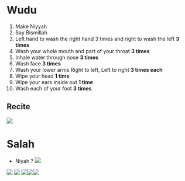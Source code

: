 
# Wudu
1. Make Niyyah 
2. Say Bismillah
3. Left hand to wash the right hand 3 times and right to wash the left **3 times**
4. Wash your whole mouth and part of your throat **3 times**
5. Inhale water through nose **3 times**
6. Wash face **3 times**
7. Wash your lower arms Right to left, Left to right **3 times each**
8. Wipe your head **1 time**
9. Wipe your ears inside out **1 time**
10. Wash each of your foot **3 times**

## Recite 
![](private/Religious%20Log/attachments/Pasted%20image%2020230607202256.png)

# Salah
- Niyah ?
![](private/Religious%20Log/attachments/Pasted%20image%2020230607202509.png)

![](private/Religious%20Log/attachments/Pasted%20image%2020230607202638.png)
![](private/Religious%20Log/attachments/Pasted%20image%2020230607202703.png)
![](private/Religious%20Log/attachments/Pasted%20image%2020230607202830.png)![](private/Religious%20Log/attachments/Pasted%20image%2020230607202908.png)![](private/Religious%20Log/attachments/Pasted%20image%2020230607202935.png)